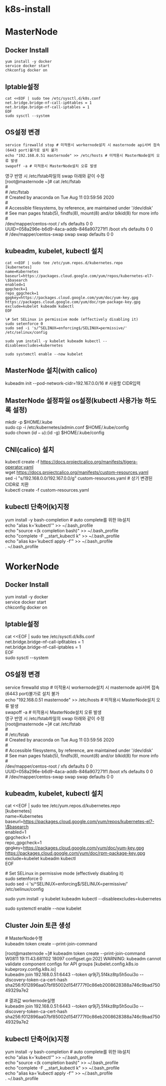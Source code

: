 # k8s-install  
  
# MasterNode  
## Docker Install  
    yum install -y docker  
    service docker start  
    chkconfig docker on   
  
## Iptable설정  
    cat <<EOF | sudo tee /etc/sysctl.d/k8s.conf  
    net.bridge.bridge-nf-call-ip6tables = 1  
    net.bridge.bridge-nf-call-iptables = 1  
    EOF  
    sudo sysctl --system  
  
## OS설정 변경  
    service firewalld stop # 미적용시 workernode설치 시 masternode api서버 접속(6443 port)불가로 설치 불가  
    echo "192.168.0.51 masternode" >> /etc/hosts # 미적용시 MasterNode설치 오류 발생  
    swapoff -a # 미적용시 MasterNode설치 오류 발생  
영구 반영 시 /etc/fstab파일의 swap 아래와 같이 수정  
    [root@masternode ~]# cat /etc/fstab  
    \#  
    \# /etc/fstab  
    \# Created by anaconda on Tue Aug 11 03:59:56 2020  
    \#  
    \# Accessible filesystems, by reference, are maintained under '/dev/disk'  
    \# See man pages fstab(5), findfs(8), mount(8) and/or blkid(8) for more info  
    \#  
    /dev/mapper/centos-root /                       xfs     defaults        0 0  
    UUID=058a296e-b6d9-4aca-addb-846a907271f1 /boot                   xfs     defaults        0 0  
    \# /dev/mapper/centos-swap swap                    swap    defaults        0 0  

  
  
## kubeadm, kubelet, kubectl 설치  
    cat <<EOF | sudo tee /etc/yum.repos.d/kubernetes.repo  
    [kubernetes]  
    name=Kubernetes  
    baseurl=https://packages.cloud.google.com/yum/repos/kubernetes-el7-\$basearch  
    enabled=1  
    gpgcheck=1  
    repo_gpgcheck=1  
    gpgkey=https://packages.cloud.google.com/yum/doc/yum-key.gpg https://packages.cloud.google.com/yum/doc/rpm-package-key.gpg  
    exclude=kubelet kubeadm kubectl  
    EOF  
  
    \# Set SELinux in permissive mode (effectively disabling it)  
    sudo setenforce 0  
    sudo sed -i 's/^SELINUX=enforcing$/SELINUX=permissive/' /etc/selinux/config  
      
    sudo yum install -y kubelet kubeadm kubectl --disableexcludes=kubernetes  
      
    sudo systemctl enable --now kubelet  
  
  
## MasterNode 설치(with calico)  
kubeadm init --pod-network-cidr=192.167.0.0/16 # 사용할 CIDR입력  
  
## MasterNode 설정파일 os설정(kubectl 사용가능 하도록 설정)  
mkdir -p $HOME/.kube  
sudo cp -i /etc/kubernetes/admin.conf $HOME/.kube/config  
sudo chown $(id -u):$(id -g) $HOME/.kube/config  
  
## CNI(calico) 설치  
kubectl create -f https://docs.projectcalico.org/manifests/tigera-operator.yaml  
wget https://docs.projectcalico.org/manifests/custom-resources.yaml   
sed -i "s/192.168.0.0/192.167.0.0/g"  custom-resources.yaml # 상기 변경된 CIDR로 치환  
kubectl create -f custom-resources.yaml  
  
## kubectl 단축어(k)지정  
yum install -y bash-completion # auto complete를 위한 lib설치  
echo "alias k='kubectl'" >> ~/.bash_profile  
echo "source <(k completion bash)" >> ~/.bash_profile  
echo "complete -F __start_kubectl k" >> ~/.bash_profile  
echo "alias ka='kubectl apply -f'" >> ~/.bash_profile  
. ~/.bash_profile  
  
  
# WorkerNode  
  
## Docker Install  
yum install -y docker  
service docker start  
chkconfig docker on   
  
## Iptable설정  
cat <<EOF | sudo tee /etc/sysctl.d/k8s.conf  
net.bridge.bridge-nf-call-ip6tables = 1  
net.bridge.bridge-nf-call-iptables = 1  
EOF  
sudo sysctl --system  
  
## OS설정 변경  
service firewalld stop # 미적용시 workernode설치 시 masternode api서버 접속(6443 port)불가로 설치 불가  
echo "192.168.0.51 masternode" >> /etc/hosts # 미적용시 MasterNode설치 오류 발생  
swapoff -a # 미적용시 MasterNode설치 오류 발생  
영구 반영 시 /etc/fstab파일의 swap 아래와 같이 수정  
[root@masternode ~]# cat /etc/fstab  
\#  
\# /etc/fstab  
\# Created by anaconda on Tue Aug 11 03:59:56 2020  
\#  
\# Accessible filesystems, by reference, are maintained under '/dev/disk'  
\# See man pages fstab(5), findfs(8), mount(8) and/or blkid(8) for more info  
\#  
/dev/mapper/centos-root /                       xfs     defaults        0 0  
UUID=058a296e-b6d9-4aca-addb-846a907271f1 /boot                   xfs     defaults        0 0  
\# /dev/mapper/centos-swap swap                    swap    defaults        0 0  
  
  
## kubeadm, kubelet, kubectl 설치  
cat <<EOF | sudo tee /etc/yum.repos.d/kubernetes.repo  
[kubernetes]  
name=Kubernetes  
baseurl=https://packages.cloud.google.com/yum/repos/kubernetes-el7-\$basearch  
enabled=1  
gpgcheck=1  
repo_gpgcheck=1  
gpgkey=https://packages.cloud.google.com/yum/doc/yum-key.gpg https://packages.cloud.google.com/yum/doc/rpm-package-key.gpg  
exclude=kubelet kubeadm kubectl  
EOF  
  
\# Set SELinux in permissive mode (effectively disabling it)  
sudo setenforce 0  
sudo sed -i 's/^SELINUX=enforcing$/SELINUX=permissive/' /etc/selinux/config  
  
sudo yum install -y kubelet kubeadm kubectl --disableexcludes=kubernetes  
  
sudo systemctl enable --now kubelet  
  
## Cluster Join 토큰 생성  
\# MasterNode수행  
kubeadm token create --print-join-command  
  
[root@masternode ~]# kubeadm token create --print-join-command  
W0811 19:11:43.681102   18097 configset.go:202] WARNING: kubeadm cannot validate component configs for API groups [kubelet.config.k8s.io kubeproxy.config.k8s.io]  
kubeadm join 192.168.0.51:6443 --token qr9j7j.5f4kz8tp5h5oui3o     --discovery-token-ca-cert-hash sha256:f012896aa07bf85002d154f777f0c86eb2008628388a746c9bad75049329a7e2  
  
\# 결과값 workernode실행  
kubeadm join 192.168.0.51:6443 --token qr9j7j.5f4kz8tp5h5oui3o     --discovery-token-ca-cert-hash sha256:f012896aa07bf85002d154f777f0c86eb2008628388a746c9bad75049329a7e2  
  
  
  
## kubectl 단축어(k)지정  
yum install -y bash-completion # auto complete를 위한 lib설치  
echo "alias k='kubectl'" >> ~/.bash_profile  
echo "source <(k completion bash)" >> ~/.bash_profile  
echo "complete -F __start_kubectl k" >> ~/.bash_profile  
echo "alias ka='kubectl apply -f'" >> ~/.bash_profile  
. ~/.bash_profile  
